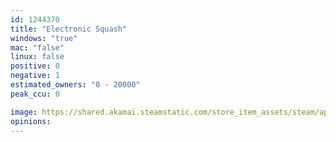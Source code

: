 ```yaml
---
id: 1244370
title: "Electronic Squash"
windows: "true"
mac: "false"
linux: false
positive: 0
negative: 1
estimated_owners: "0 - 20000"
peak_ccu: 0

image: https://shared.akamai.steamstatic.com/store_item_assets/steam/apps/1244370/header.jpg?t=1588173138
opinions:
---
```

